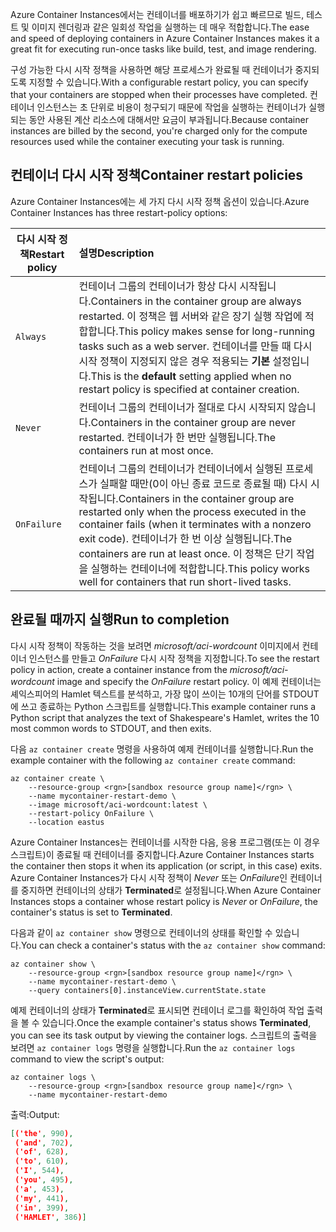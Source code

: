 <span data-ttu-id="f7b5b-101">Azure Container Instances에서는 컨테이너를 배포하기가 쉽고 빠르므로 빌드, 테스트 및 이미지 렌더링과 같은 일회성 작업을 실행하는 데 매우 적합합니다.</span><span class="sxs-lookup"><span data-stu-id="f7b5b-101">The ease and speed of deploying containers in Azure Container Instances makes it a great fit for executing run-once tasks like build, test, and image rendering.</span></span>

<span data-ttu-id="f7b5b-102">구성 가능한 다시 시작 정책을 사용하면 해당 프로세스가 완료될 때 컨테이너가 중지되도록 지정할 수 있습니다.</span><span class="sxs-lookup"><span data-stu-id="f7b5b-102">With a configurable restart policy, you can specify that your containers are stopped when their processes have completed.</span></span> <span data-ttu-id="f7b5b-103">컨테이너 인스턴스는 초 단위로 비용이 청구되기 때문에 작업을 실행하는 컨테이너가 실행되는 동안 사용된 계산 리소스에 대해서만 요금이 부과됩니다.</span><span class="sxs-lookup"><span data-stu-id="f7b5b-103">Because container instances are billed by the second, you're charged only for the compute resources used while the container executing your task is running.</span></span>

## <a name="container-restart-policies"></a><span data-ttu-id="f7b5b-104">컨테이너 다시 시작 정책</span><span class="sxs-lookup"><span data-stu-id="f7b5b-104">Container restart policies</span></span>

<span data-ttu-id="f7b5b-105">Azure Container Instances에는 세 가지 다시 시작 정책 옵션이 있습니다.</span><span class="sxs-lookup"><span data-stu-id="f7b5b-105">Azure Container Instances has three restart-policy options:</span></span>

| <span data-ttu-id="f7b5b-106">다시 시작 정책</span><span class="sxs-lookup"><span data-stu-id="f7b5b-106">Restart policy</span></span>   | <span data-ttu-id="f7b5b-107">설명</span><span class="sxs-lookup"><span data-stu-id="f7b5b-107">Description</span></span> |
| ---------------- | :---------- |
| `Always` | <span data-ttu-id="f7b5b-108">컨테이너 그룹의 컨테이너가 항상 다시 시작됩니다.</span><span class="sxs-lookup"><span data-stu-id="f7b5b-108">Containers in the container group are always restarted.</span></span> <span data-ttu-id="f7b5b-109">이 정책은 웹 서버와 같은 장기 실행 작업에 적합합니다.</span><span class="sxs-lookup"><span data-stu-id="f7b5b-109">This policy makes sense for long-running tasks such as a web server.</span></span> <span data-ttu-id="f7b5b-110">컨테이너를 만들 때 다시 시작 정책이 지정되지 않은 경우 적용되는 **기본** 설정입니다.</span><span class="sxs-lookup"><span data-stu-id="f7b5b-110">This is the **default** setting applied when no restart policy is specified at container creation.</span></span> |
| `Never` | <span data-ttu-id="f7b5b-111">컨테이너 그룹의 컨테이너가 절대로 다시 시작되지 않습니다.</span><span class="sxs-lookup"><span data-stu-id="f7b5b-111">Containers in the container group are never restarted.</span></span> <span data-ttu-id="f7b5b-112">컨테이너가 한 번만 실행됩니다.</span><span class="sxs-lookup"><span data-stu-id="f7b5b-112">The containers run at most once.</span></span> |
| `OnFailure` | <span data-ttu-id="f7b5b-113">컨테이너 그룹의 컨테이너가 컨테이너에서 실행된 프로세스가 실패할 때만(0이 아닌 종료 코드로 종료될 때) 다시 시작됩니다.</span><span class="sxs-lookup"><span data-stu-id="f7b5b-113">Containers in the container group are restarted only when the process executed in the container fails (when it terminates with a nonzero exit code).</span></span> <span data-ttu-id="f7b5b-114">컨테이너가 한 번 이상 실행됩니다.</span><span class="sxs-lookup"><span data-stu-id="f7b5b-114">The containers are run at least once.</span></span> <span data-ttu-id="f7b5b-115">이 정책은 단기 작업을 실행하는 컨테이너에 적합합니다.</span><span class="sxs-lookup"><span data-stu-id="f7b5b-115">This policy works well for containers that run short-lived tasks.</span></span> |

## <a name="run-to-completion"></a><span data-ttu-id="f7b5b-116">완료될 때까지 실행</span><span class="sxs-lookup"><span data-stu-id="f7b5b-116">Run to completion</span></span>

<span data-ttu-id="f7b5b-117">다시 시작 정책이 작동하는 것을 보려면 *microsoft/aci-wordcount* 이미지에서 컨테이너 인스턴스를 만들고 *OnFailure* 다시 시작 정책을 지정합니다.</span><span class="sxs-lookup"><span data-stu-id="f7b5b-117">To see the restart policy in action, create a container instance from the *microsoft/aci-wordcount* image and specify the *OnFailure* restart policy.</span></span> <span data-ttu-id="f7b5b-118">이 예제 컨테이너는 셰익스피어의 Hamlet 텍스트를 분석하고, 가장 많이 쓰이는 10개의 단어를 STDOUT에 쓰고 종료하는 Python 스크립트를 실행합니다.</span><span class="sxs-lookup"><span data-stu-id="f7b5b-118">This example container runs a Python script that analyzes the text of Shakespeare's Hamlet, writes the 10 most common words to STDOUT, and then exits.</span></span>

<span data-ttu-id="f7b5b-119">다음 `az container create` 명령을 사용하여 예제 컨테이너를 실행합니다.</span><span class="sxs-lookup"><span data-stu-id="f7b5b-119">Run the example container with the following `az container create` command:</span></span>

```azurecli
az container create \
    --resource-group <rgn>[sandbox resource group name]</rgn> \
    --name mycontainer-restart-demo \
    --image microsoft/aci-wordcount:latest \
    --restart-policy OnFailure \
    --location eastus
```

<span data-ttu-id="f7b5b-120">Azure Container Instances는 컨테이너를 시작한 다음, 응용 프로그램(또는 이 경우 스크립트)이 종료될 때 컨테이너를 중지합니다.</span><span class="sxs-lookup"><span data-stu-id="f7b5b-120">Azure Container Instances starts the container then stops it when its application (or script, in this case) exits.</span></span> <span data-ttu-id="f7b5b-121">Azure Container Instances가 다시 시작 정책이 *Never* 또는 *OnFailure*인 컨테이너를 중지하면 컨테이너의 상태가 **Terminated**로 설정됩니다.</span><span class="sxs-lookup"><span data-stu-id="f7b5b-121">When Azure Container Instances stops a container whose restart policy is *Never* or *OnFailure*, the container's status is set to **Terminated**.</span></span>

<span data-ttu-id="f7b5b-122">다음과 같이 `az container show` 명령으로 컨테이너의 상태를 확인할 수 있습니다.</span><span class="sxs-lookup"><span data-stu-id="f7b5b-122">You can check a container's status with the `az container show` command:</span></span>

```azurecli
az container show \
    --resource-group <rgn>[sandbox resource group name]</rgn> \
    --name mycontainer-restart-demo \
    --query containers[0].instanceView.currentState.state
```

<span data-ttu-id="f7b5b-123">예제 컨테이너의 상태가 **Terminated**로 표시되면 컨테이너 로그를 확인하여 작업 출력을 볼 수 있습니다.</span><span class="sxs-lookup"><span data-stu-id="f7b5b-123">Once the example container's status shows **Terminated**, you can see its task output by viewing the container logs.</span></span> <span data-ttu-id="f7b5b-124">스크립트의 출력을 보려면 `az container logs` 명령을 실행합니다.</span><span class="sxs-lookup"><span data-stu-id="f7b5b-124">Run the `az container logs` command to view the script's output:</span></span>

```azurecli
az container logs \
    --resource-group <rgn>[sandbox resource group name]</rgn> \
    --name mycontainer-restart-demo
```

<span data-ttu-id="f7b5b-125">출력:</span><span class="sxs-lookup"><span data-stu-id="f7b5b-125">Output:</span></span>

```json
[('the', 990),
 ('and', 702),
 ('of', 628),
 ('to', 610),
 ('I', 544),
 ('you', 495),
 ('a', 453),
 ('my', 441),
 ('in', 399),
 ('HAMLET', 386)]
```